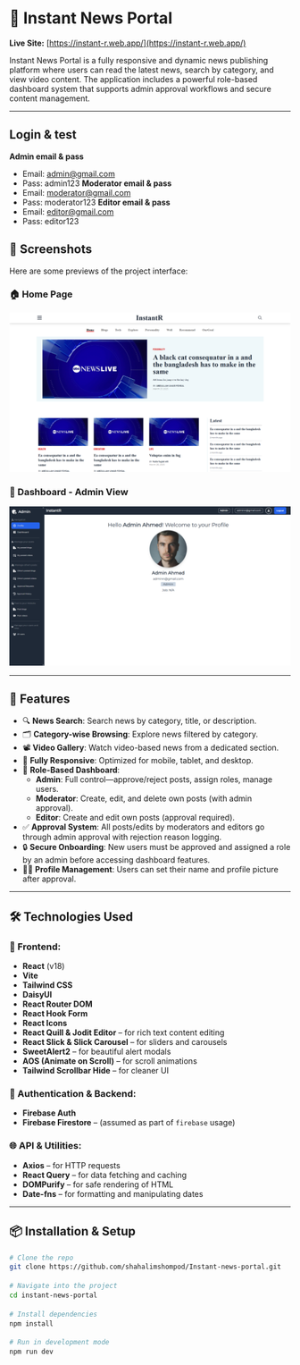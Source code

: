 # 📰 Instant News Portal

**Live Site:** [https://instant-r.web.app/](https://instant-r.web.app/)

Instant News Portal is a fully responsive and dynamic news publishing platform where users can read the latest news, search by category, and view video content. The application includes a powerful role-based dashboard system that supports admin approval workflows and secure content management.

---

## Login & test
**Admin email & pass**
- Email: admin@gmail.com
- Pass: admin123
**Moderator email & pass**
- Email: moderator@gmail.com
- Pass: moderator123
**Editor email & pass**
- Email: editor@gmail.com
- Pass: editor123

## 📸 Screenshots

Here are some previews of the project interface:

### 🏠 Home Page

![Home Page](./src/assets/images/home.png)

### 🔐 Dashboard - Admin View

![Admin Dashboard](./src/assets/images/dashboard.png)

---

## 🚀 Features

- 🔍 **News Search**: Search news by category, title, or description.
- 🗂️ **Category-wise Browsing**: Explore news filtered by category.
- 📽️ **Video Gallery**: Watch video-based news from a dedicated section.
- 📱 **Fully Responsive**: Optimized for mobile, tablet, and desktop.
- 👥 **Role-Based Dashboard**:
  - **Admin**: Full control—approve/reject posts, assign roles, manage users.
  - **Moderator**: Create, edit, and delete own posts (with admin approval).
  - **Editor**: Create and edit own posts (approval required).
- ✅ **Approval System**: All posts/edits by moderators and editors go through admin approval with rejection reason logging.
- 🔒 **Secure Onboarding**: New users must be approved and assigned a role by an admin before accessing dashboard features.
- 🧑‍💻 **Profile Management**: Users can set their name and profile picture after approval.

---

## 🛠️ Technologies Used

### 🔧 Frontend:
- **React** (v18)
- **Vite**
- **Tailwind CSS**
- **DaisyUI**
- **React Router DOM**
- **React Hook Form**
- **React Icons**
- **React Quill & Jodit Editor** – for rich text content editing
- **React Slick & Slick Carousel** – for sliders and carousels
- **SweetAlert2** – for beautiful alert modals
- **AOS (Animate on Scroll)** – for scroll animations
- **Tailwind Scrollbar Hide** – for cleaner UI

### 🔐 Authentication & Backend:
- **Firebase Auth**
- **Firebase Firestore** – (assumed as part of `firebase` usage)

### 🌐 API & Utilities:
- **Axios** – for HTTP requests
- **React Query** – for data fetching and caching
- **DOMPurify** – for safe rendering of HTML
- **Date-fns** – for formatting and manipulating dates

---

## 📦 Installation & Setup

```bash
# Clone the repo
git clone https://github.com/shahalimshompod/Instant-news-portal.git

# Navigate into the project
cd instant-news-portal

# Install dependencies
npm install

# Run in development mode
npm run dev
